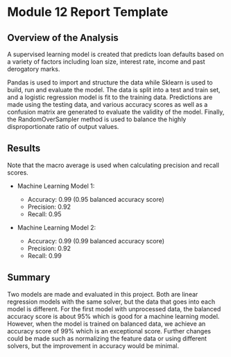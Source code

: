 # Module 12 Report Template

## Overview of the Analysis

A supervised learning model is created that predicts loan defaults based on a variety of factors including loan size, interest rate, income and past derogatory marks.

Pandas is used to import and structure the data while Sklearn is used to build, run and evaluate the model. The data is split into a test and train set, and a logistic regression model is fit to the training data. Predictions are made using the testing data, and various accuracy scores as well as a confusion matrix are generated to evaluate the validity of the model. Finally, the RandomOverSampler method is used to balance the highly disproportionate ratio of output values.

## Results

Note that the macro average is used when calculating precision and recall scores.

* Machine Learning Model 1:
  * Accuracy: 0.99 (0.95 balanced accuracy score)
  * Precision: 0.92
  * Recall: 0.95

* Machine Learning Model 2:
  * Accuracy: 0.99 (0.99 balanced accuracy score)
  * Precision: 0.92
  * Recall: 0.99
## Summary

Two models are made and evaluated in this project. Both are linear regression models with the same solver, but the data that goes into each model is different. For the first model with unprocessed data, the balanced accuracy score is about 95% which is good for a machine learning model. However, when the model is trained on balanced data, we achieve an accuracy score of 99% which is an exceptional score. Further changes could be made such as normalizing the feature data or using different solvers, but the improvement in accuracy would be minimal.
